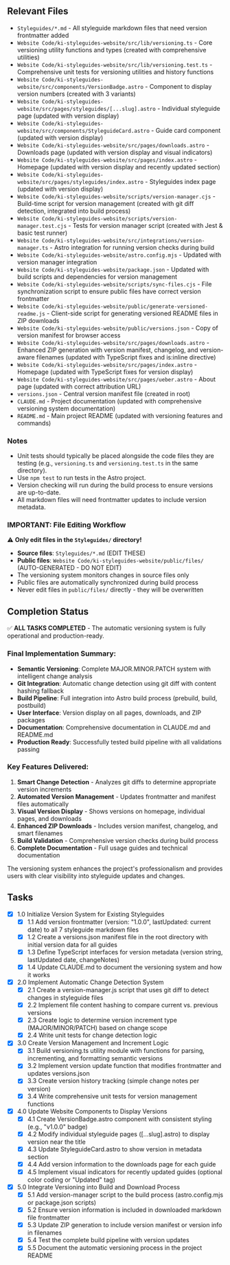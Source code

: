 ## Relevant Files

- `Styleguides/*.md` - All styleguide markdown files that need version frontmatter added
- `Website Code/ki-styleguides-website/src/lib/versioning.ts` - Core versioning utility functions and types (created with comprehensive utilities)
- `Website Code/ki-styleguides-website/src/lib/versioning.test.ts` - Comprehensive unit tests for versioning utilities and history functions
- `Website Code/ki-styleguides-website/src/components/VersionBadge.astro` - Component to display version numbers (created with 3 variants)
- `Website Code/ki-styleguides-website/src/pages/styleguides/[...slug].astro` - Individual styleguide page (updated with version display)
- `Website Code/ki-styleguides-website/src/components/StyleguideCard.astro` - Guide card component (updated with version display)
- `Website Code/ki-styleguides-website/src/pages/downloads.astro` - Downloads page (updated with version display and visual indicators)
- `Website Code/ki-styleguides-website/src/pages/index.astro` - Homepage (updated with version display and recently updated section)
- `Website Code/ki-styleguides-website/src/pages/styleguides/index.astro` - Styleguides index page (updated with version display)
- `Website Code/ki-styleguides-website/scripts/version-manager.cjs` - Build-time script for version management (created with git diff detection, integrated into build process)
- `Website Code/ki-styleguides-website/scripts/version-manager.test.cjs` - Tests for version manager script (created with Jest & basic test runner)
- `Website Code/ki-styleguides-website/src/integrations/version-manager.ts` - Astro integration for running version checks during build
- `Website Code/ki-styleguides-website/astro.config.mjs` - Updated with version manager integration
- `Website Code/ki-styleguides-website/package.json` - Updated with build scripts and dependencies for version management
- `Website Code/ki-styleguides-website/scripts/sync-files.cjs` - File synchronization script to ensure public files have correct version frontmatter
- `Website Code/ki-styleguides-website/public/generate-versioned-readme.js` - Client-side script for generating versioned README files in ZIP downloads
- `Website Code/ki-styleguides-website/public/versions.json` - Copy of version manifest for browser access
- `Website Code/ki-styleguides-website/src/pages/downloads.astro` - Enhanced ZIP generation with version manifest, changelog, and version-aware filenames (updated with TypeScript fixes and is:inline directive)
- `Website Code/ki-styleguides-website/src/pages/index.astro` - Homepage (updated with TypeScript fixes for version display)
- `Website Code/ki-styleguides-website/src/pages/ueber.astro` - About page (updated with correct attribution URL)
- `versions.json` - Central version manifest file (created in root)
- `CLAUDE.md` - Project documentation (updated with comprehensive versioning system documentation)
- `README.md` - Main project README (updated with versioning features and commands)

### Notes

- Unit tests should typically be placed alongside the code files they are testing (e.g., `versioning.ts` and `versioning.test.ts` in the same directory).
- Use `npm test` to run tests in the Astro project.
- Version checking will run during the build process to ensure versions are up-to-date.
- All markdown files will need frontmatter updates to include version metadata.

### **IMPORTANT: File Editing Workflow**

⚠️ **Only edit files in the `Styleguides/` directory!**

- **Source files**: `Styleguides/*.md` (EDIT THESE)
- **Public files**: `Website Code/ki-styleguides-website/public/files/` (AUTO-GENERATED - DO NOT EDIT)
- The versioning system monitors changes in source files only
- Public files are automatically synchronized during build process
- Never edit files in `public/files/` directly - they will be overwritten

## Completion Status

✅ **ALL TASKS COMPLETED** - The automatic versioning system is fully operational and production-ready.

### Final Implementation Summary:
- **Semantic Versioning**: Complete MAJOR.MINOR.PATCH system with intelligent change analysis
- **Git Integration**: Automatic change detection using git diff with content hashing fallback
- **Build Pipeline**: Full integration into Astro build process (prebuild, build, postbuild)
- **User Interface**: Version display on all pages, downloads, and ZIP packages
- **Documentation**: Comprehensive documentation in CLAUDE.md and README.md
- **Production Ready**: Successfully tested build pipeline with all validations passing

### Key Features Delivered:
1. **Smart Change Detection** - Analyzes git diffs to determine appropriate version increments
2. **Automated Version Management** - Updates frontmatter and manifest files automatically
3. **Visual Version Display** - Shows versions on homepage, individual pages, and downloads
4. **Enhanced ZIP Downloads** - Includes version manifest, changelog, and smart filenames
5. **Build Validation** - Comprehensive version checks during build process
6. **Complete Documentation** - Full usage guides and technical documentation

The versioning system enhances the project's professionalism and provides users with clear visibility into styleguide updates and changes.

## Tasks

- [x] 1.0 Initialize Version System for Existing Styleguides
  - [x] 1.1 Add version frontmatter (version: "1.0.0", lastUpdated: current date) to all 7 styleguide markdown files
  - [x] 1.2 Create a versions.json manifest file in the root directory with initial version data for all guides
  - [x] 1.3 Define TypeScript interfaces for version metadata (version string, lastUpdated date, changeNotes)
  - [x] 1.4 Update CLAUDE.md to document the versioning system and how it works

- [x] 2.0 Implement Automatic Change Detection System
  - [x] 2.1 Create a version-manager.js script that uses git diff to detect changes in styleguide files
  - [x] 2.2 Implement file content hashing to compare current vs. previous versions
  - [x] 2.3 Create logic to determine version increment type (MAJOR/MINOR/PATCH) based on change scope
  - [x] 2.4 Write unit tests for change detection logic

- [x] 3.0 Create Version Management and Increment Logic
  - [x] 3.1 Build versioning.ts utility module with functions for parsing, incrementing, and formatting semantic versions
  - [x] 3.2 Implement version update function that modifies frontmatter and updates versions.json
  - [x] 3.3 Create version history tracking (simple change notes per version)
  - [x] 3.4 Write comprehensive unit tests for version management functions

- [x] 4.0 Update Website Components to Display Versions
  - [x] 4.1 Create VersionBadge.astro component with consistent styling (e.g., "v1.0.0" badge)
  - [x] 4.2 Modify individual styleguide pages ([...slug].astro) to display version near the title
  - [x] 4.3 Update StyleguideCard.astro to show version in metadata section
  - [x] 4.4 Add version information to the downloads page for each guide
  - [x] 4.5 Implement visual indicators for recently updated guides (optional color coding or "Updated" tag)

- [x] 5.0 Integrate Versioning into Build and Download Process
  - [x] 5.1 Add version-manager script to the build process (astro.config.mjs or package.json scripts)
  - [x] 5.2 Ensure version information is included in downloaded markdown file frontmatter
  - [x] 5.3 Update ZIP generation to include version manifest or version info in filenames
  - [x] 5.4 Test the complete build pipeline with version updates
  - [x] 5.5 Document the automatic versioning process in the project README